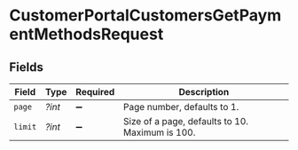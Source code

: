 # CustomerPortalCustomersGetPaymentMethodsRequest


## Fields

| Field                                           | Type                                            | Required                                        | Description                                     |
| ----------------------------------------------- | ----------------------------------------------- | ----------------------------------------------- | ----------------------------------------------- |
| `page`                                          | *?int*                                          | :heavy_minus_sign:                              | Page number, defaults to 1.                     |
| `limit`                                         | *?int*                                          | :heavy_minus_sign:                              | Size of a page, defaults to 10. Maximum is 100. |